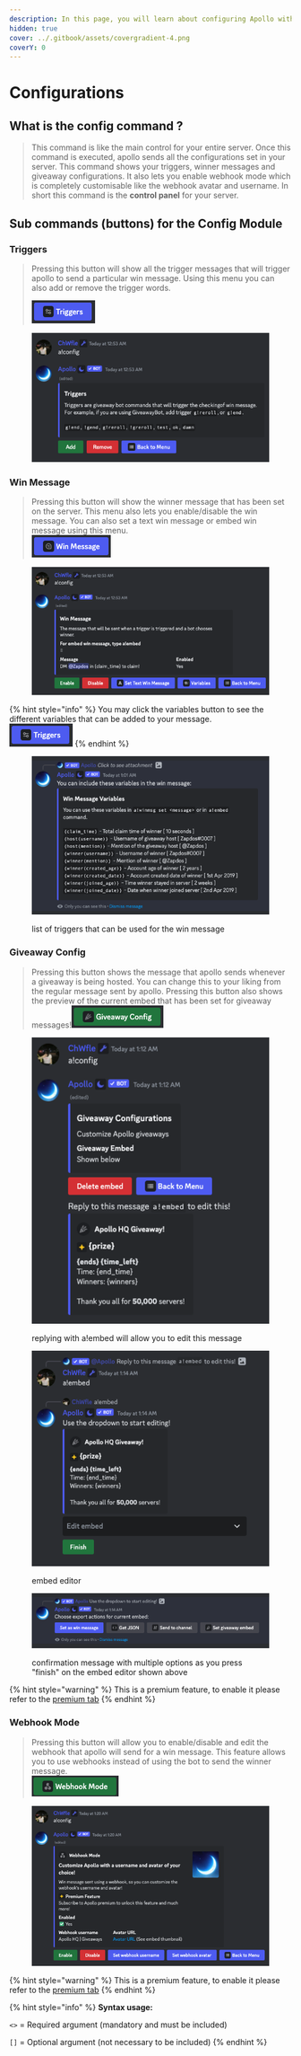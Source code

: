 ```yaml
---
description: In this page, you will learn about configuring Apollo within your server.
hidden: true
cover: ../.gitbook/assets/covergradient-4.png
coverY: 0
---
```


# Configurations

## What is the config command ?

> This command is like the main control for your entire server. Once this command is executed, apollo sends all the configurations set in your server. This command shows your triggers, winner messages and giveaway configurations. It also lets you enable webhook mode which is completely customisable like the webhook avatar and username. In short this command is the **control panel** for your server.

## Sub commands (buttons) for the Config Module

### Triggers

> Pressing this button will show all the trigger messages that will trigger apollo to send a particular win message. Using this menu you can also add or remove the trigger words.&#x20;
>
> ![](<../.gitbook/assets/Screenshot 2023-05-16 at 12.58.52 AM.png>)

<figure><img src="../.gitbook/assets/Screenshot 2023-05-16 at 12.58.08 AM.png" alt=""><figcaption></figcaption></figure>

### Win Message

> Pressing this button will show the winner message that has been set on the server. This menu also lets you enable/disable the win message. You can also set a text win message or embed win message using this menu.\
> ![](<../.gitbook/assets/Screenshot 2023-05-16 at 1.03.25 AM.png>)

<figure><img src="../.gitbook/assets/Screenshot 2023-05-16 at 1.02.25 AM.png" alt=""><figcaption></figcaption></figure>

{% hint style="info" %}
You may click the variables button to see the different variables that can be added to your message.\
![](<../.gitbook/assets/Screenshot 2023-05-16 at 12.58.52 AM.png>)
{% endhint %}

<figure><img src="../.gitbook/assets/Screenshot 2023-05-16 at 1.01.46 AM.png" alt=""><figcaption><p>list of triggers that can be used for the win message</p></figcaption></figure>

### Giveaway Config

> Pressing this button shows the message that apollo sends whenever a giveaway is being hosted. You can change this to your liking from the regular message sent by apollo. Pressing this button also shows the preview of the current embed that has been set for giveaway messages!![](<../.gitbook/assets/Screenshot 2023-05-16 at 1.13.23 AM.png>)

<div><figure><img src="../.gitbook/assets/Screenshot 2023-05-16 at 1.13.06 AM.png" alt=""><figcaption><p>replying with a!embed will allow you to edit this message</p></figcaption></figure> <figure><img src="../.gitbook/assets/Screenshot 2023-05-16 at 1.14.27 AM.png" alt=""><figcaption><p>embed editor</p></figcaption></figure></div>

<figure><img src="../.gitbook/assets/Screenshot 2023-05-16 at 1.14.44 AM.png" alt=""><figcaption><p>confirmation message with multiple options as you press "finish" on the embed editor shown above</p></figcaption></figure>

{% hint style="warning" %}
This is a premium feature, to enable it please refer to the [premium tab](../premium.md)
{% endhint %}

### Webhook Mode

> Pressing this button will allow you to enable/disable and edit the webhook that apollo will send for a win message. This feature allows you to use webhooks instead of using the bot to send the winner message.\
> ![](<../.gitbook/assets/Screenshot 2023-05-16 at 1.19.42 AM.png>)

<figure><img src="../.gitbook/assets/Screenshot 2023-05-16 at 1.20.28 AM.png" alt=""><figcaption></figcaption></figure>

{% hint style="warning" %}
This is a premium feature, to enable it please refer to the [premium tab](../premium.md)
{% endhint %}

{% hint style="info" %}
**Syntax usage:**

`<>` = Required argument (mandatory and must be included)

`[]` = Optional argument (not necessary to be included)
{% endhint %}
